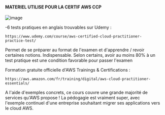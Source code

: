 #### MATERIEL UTILISE POUR LA CERTIF AWS CCP ####

![image](https://user-images.githubusercontent.com/97849927/202915554-97655dbf-645b-4b60-9ef8-1a72c9852b18.png)

-6 tests pratiques en anglais trouvables sur Udemy : 

`https://www.udemy.com/course/aws-certified-cloud-practitioner-practice-test/`

Permet de se préparer au format de l'examen et d'apprendre / revoir certaines notions. Indispensable. Selon certains, avoir au moins 80% à un test pratique est une condition favorable 
pour passer l'examen


Formation gratuite officielle d'AWS Trainings & Certifications :

`https://aws.amazon.com/fr/training/digital/aws-cloud-practitioner-essentials/`

A l'aide d'exemples concrets, ce cours couvre une grande majorité de services qu'AWS propose ! La pédogagie est vraiment super, avec l'exemple continuel d'une
entreprise souhaitant migrer ses applications vers le cloud AWS.




